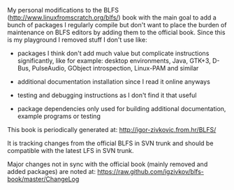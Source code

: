 My personal modifications to the BLFS (http://www.linuxfromscratch.org/blfs/)
book with the main goal to add a bunch of packages I regularly compile but don't
want to place the burden of maintenance on BLFS editors by adding them to the
official book. Since this is my playground I removed stuff I don't use like:

* packages I think don't add much value but complicate instructions
  significantly, like for example: desktop environments, Java, GTK+3, D-Bus,
  PulseAudio, GObject introspection, Linux-PAM and similar

* additional documentation installation since I read it online anyways

* testing and debugging instructions as I don't find it that useful

* package dependencies only used for building additional documentation,
  example programs or testing



This book is periodically generated at: http://igor-zivkovic.from.hr/BLFS/

It is tracking changes from the official BLFS in SVN trunk and should be
compatible with the latest LFS in SVN trunk.

Major changes not in sync with the official book (mainly removed and added
packages) are noted at: https://raw.github.com/igzivkov/blfs-book/master/ChangeLog
